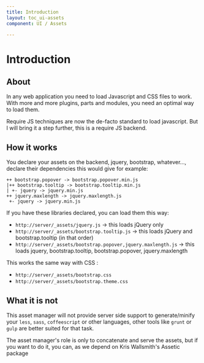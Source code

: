 ```yaml
---
title: Introduction
layout: toc_ui-assets
component: UI / Assets

---
```

# Introduction

## About
In any web application you need to load Javascript and CSS files to work.
With more and more plugins, parts and modules, you need an optimal way to load them.

Require JS techniques are now the de-facto standard to load javascript. But I will bring it a step further, this is a require JS backend.


## How it works

You declare your assets on the backend, jquery, bootstrap, whatever..., declare their dependencies this would give for example:

    ++ bootstrap.popover -> bootstrap.popover.min.js
    |++ bootstrap.tooltip -> bootstrap.tooltip.min.js
    | +- jquery -> jquery.min.js
    ++ jquery.maxlength -> jquery.maxlength.js
     +- jquery -> jquery.min.js

If you have these libraries declared, you can load them this way:

- `http://server/_assets/jquery.js` -> this loads jQuery only
- `http://server/_assets/bootstrap.tooltip.js` -> this loads jQuery and bootstrap.tooltip (in that order)
- `http://server/_assets/bootstrap.popover,jquery.maxlength.js` -> this loads jquery, bootstrap.tooltip, bootstrap.popover, jquery.maxlength

This works the same way with CSS :
- `http://server/_assets/bootstrap.css`
- `http://server/_assets/bootstrap.theme.css`

## What it is not

This asset manager will not provide server side support to generate/minify your `less`, `sass`, `coffeescript` or other languages, other tools like `grunt` or `gulp` are better suited for that task.

The asset manager's role is only to concatenate and serve the assets, but if you want to do it, you can, as we depend on Kris Wallsmith's Assetic package
